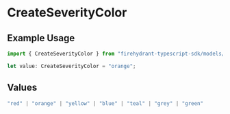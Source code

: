 # CreateSeverityColor

## Example Usage

```typescript
import { CreateSeverityColor } from "firehydrant-typescript-sdk/models/components";

let value: CreateSeverityColor = "orange";
```

## Values

```typescript
"red" | "orange" | "yellow" | "blue" | "teal" | "grey" | "green"
```